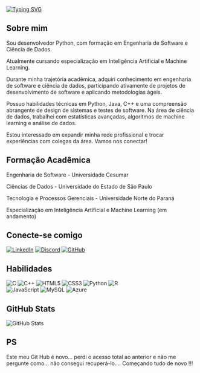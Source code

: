 [![Typing SVG](https://readme-typing-svg.demolab.com/?lines=Olá!+Sou+Julio+Assef+!+!+!; )](https://git.io/typing-svg)

## Sobre mim

Sou desenvolvedor Python, com formação em Engenharia de Software e Ciência de Dados. 

Atualmente cursando especialização em Inteligência Artificial e Machine Learning.

Durante minha trajetória acadêmica, adquiri conhecimento em engenharia de software e ciência de dados, participando ativamente de projetos de desenvolvimento de software e aplicando metodologias ágeis.

Possuo habilidades técnicas em Python, Java, C++ e uma compreensão abrangente de design de sistemas e testes de software. Na área de ciência de dados, trabalhei com estatísticas avançadas, algoritmos de machine learning e análise de dados.

Estou interessado em expandir minha rede profissional e trocar experiências com colegas da área. Vamos nos conectar!
## Formação Acadêmica
Engenharia de Software - Universidade Cesumar

Ciências de Dados - Universidade do Estado de São Paulo

Tecnologia e Processos Gerenciais - Universidade Norte do Paraná 

Especialização em Inteligência Artificial e Machine Learning (em andamento)
## Conecte-se comigo
[![LinkedIn](https://img.shields.io/badge/LinkedIn-0077B5?style=for-the-badge&logo=linkedin&logoColor=white)](https://www.linkedin.com/in/jclassef/)    [![Discord](https://img.shields.io/badge/Discord-7289DA?style=for-the-badge&logo=discord&logoColor=white)](https://discord.com/channels/@jclassef/) 
[![GitHub](https://img.shields.io/badge/GitHub-100000?style=for-the-badge&logo=github&logoColor=white)](https://github.com/jclassef)

## Habilidades
![C](https://img.shields.io/badge/C-00599C?style=for-the-badge&logo=c&logoColor=white)  ![C++](https://img.shields.io/badge/C%2B%2B-00599C?style=for-the-badge&logo=c%2B%2B&logoColor=white)    ![HTML5](https://img.shields.io/badge/HTML5-E34F26?style=for-the-badge&logo=html5&logoColor=white)  ![CSS3](https://img.shields.io/badge/CSS3-1572B6?style=for-the-badge&logo=css3&logoColor=white) ![Python](https://img.shields.io/badge/python-3670A0?style=for-the-badge&logo=python&logoColor=ffdd54) ![R](https://img.shields.io/badge/R-276DC3?style=for-the-badge&logo=r&logoColor=white)   
 ![JavaScript](https://img.shields.io/badge/JavaScript-F7DF1E?style=for-the-badge&logo=javascript&logoColor=black)      ![MySQL](https://img.shields.io/badge/MySQL-00000F?style=for-the-badge&logo=mysql&logoColor=white)   ![Azure](https://img.shields.io/badge/Azure-blue?style=for-the-badge&logo=microsoft%20azure&logoColor=blue&labelColor=FFFFFF&link=https%3A%2F%2Fimages.app.goo.gl%2FK7PN1jYJd57x4q7A8)


## GitHub Stats
![GitHub Stats](https://github-readme-stats.vercel.app/api?username=jclassef&theme=transparent&bg_color=000&border_color=30A3DC&show_icons=true&icon_color=30A3DC&title_color=E94D5F&text_color=FFF)

## PS
Este meu Git Hub é novo... perdi o acesso total ao anterior e não me pergunte como... não consegui recuperá-lo.... Começando tudo de novo !!!
